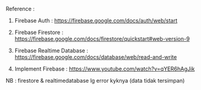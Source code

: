 Reference : 

1. Firebase Auth : https://firebase.google.com/docs/auth/web/start

2. Firebase Firestore : https://firebase.google.com/docs/firestore/quickstart#web-version-9

3. Firebase Realtime Database : https://firebase.google.com/docs/database/web/read-and-write

4. Implement Firebase : https://www.youtube.com/watch?v=qYER6hAgJik



NB : firestore & realtimedatabase lg error kyknya (data tidak tersimpan)
